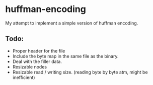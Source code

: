 # huffman-encoding
My attempt to implement a simple version of huffman encoding.

## Todo:
- Proper header for the file 
- Include the byte map in the same file as the binary.
- Deal with the filler data.
- Resizable nodes
- Resizable read / writing size. (reading byte by byte atm, might be inefficient)
